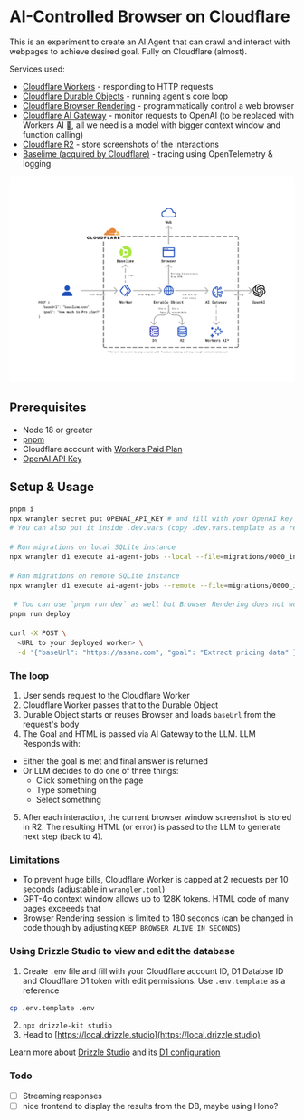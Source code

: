 # AI-Controlled Browser on Cloudflare

This is an experiment to create an AI Agent that can crawl and interact with webpages to achieve desired goal. Fully on Cloudflare (almost).

Services used:

- [Cloudflare Workers](https://developers.cloudflare.com/workers/) - responding to HTTP requests
- [Cloudflare Durable Objects](https://developers.cloudflare.com/durable-objects/) - running agent's core loop
- [Cloudflare Browser Rendering](https://developers.cloudflare.com/browser-rendering/) - programmatically control a web browser
- [Cloudflare AI Gateway](https://developers.cloudflare.com/ai-gateway/) - monitor requests to OpenAI (to be replaced with Workers AI 🤞, all we need is a model with bigger context window and function calling)
- [Cloudflare R2](https://developers.cloudflare.com/r2/) - store screenshots of the interactions
- [Baselime (acquired by Cloudflare)](https://baselime.io/) - tracing using OpenTelemetry & logging

![Cloudflare Infra](./diagram.png)

## Prerequisites

- Node 18 or greater
- [pnpm](https://pnpm.io/)
- Cloudflare account with [Workers Paid Plan](https://www.cloudflare.com/pl-pl/plans/developer-platform/)
- [OpenAI API Key](https://platform.openai.com/)

## Setup & Usage

```sh
pnpm i
npx wrangler secret put OPENAI_API_KEY # and fill with your OpenAI key
# You can also put it inside .dev.vars (copy .dev.vars.template as a reference)

# Run migrations on local SQLite instance
npx wrangler d1 execute ai-agent-jobs --local --file=migrations/0000_init.sql

# Run migrations on remote SQLite instance
npx wrangler d1 execute ai-agent-jobs --remote --file=migrations/0000_init.sql

 # You can use `pnpm run dev` as well but Browser Rendering does not work locally
pnpm run deploy

curl -X POST \
  <URL to your deployed worker> \
  -d '{"baseUrl": "https://asana.com", "goal": "Extract pricing data" }' # Replace with your URL and goal
```

### The loop

1. User sends request to the Cloudflare Worker
2. Cloudflare Worker passes that to the Durable Object
3. Durable Object starts or reuses Browser and loads `baseUrl` from the request's body
4. The Goal and HTML is passed via AI Gateway to the LLM. LLM Responds with:

- Either the goal is met and final answer is returned
- Or LLM decides to do one of three things:
  - Click something on the page
  - Type something
  - Select something

5. After each interaction, the current browser window screenshot is stored in R2. The resulting HTML (or error) is passed to the LLM to generate next step (back to 4).

### Limitations

- To prevent huge bills, Cloudflare Worker is capped at 2 requests per 10 seconds (adjustable in `wrangler.toml`)
- GPT-4o context window allows up to 128K tokens. HTML code of many pages exceeeds that
- Browser Rendering session is limited to 180 seconds (can be changed in code though by adjusting `KEEP_BROWSER_ALIVE_IN_SECONDS`)

### Using Drizzle Studio to view and edit the database

1. Create `.env` file and fill with your Cloudflare account ID, D1 Databse ID and Cloudflare D1 token with edit permissions. Use `.env.template` as a reference

```sh
cp .env.template .env
```

2. `npx drizzle-kit studio`
3. Head to [https://local.drizzle.studio](https://local.drizzle.studio)

Learn more about [Drizzle Studio](https://orm.drizzle.team/kit-docs/overview#drizzle-studio) and its [D1 configuration](https://orm.drizzle.team/learn/guides/d1-http-with-drizzle-kit)

### Todo

- [ ] Streaming responses
- [ ] nice frontend to display the results from the DB, maybe using Hono?
